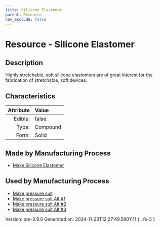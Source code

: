```yaml
---
title: Silicone Elastomer
parent: Resource
nav_exclude: false
---
```

# Resource - Silicone Elastomer

## Description
 Highly stretchable, soft silicone elastomers &#10;&#9;&#9; are of great interest for the fabrication of stretchable, soft devices. 

## Characteristics

| Attribute      | Value |
|--------:|:------|
|Edible:|false|
|Type:|Compound|
|Form:|Solid|
 
## Made by Manufacturing Process

- [Make Silicone Elastomer](../process/make-silicone-elastomer.html)

## Used by Manufacturing Process

- [Make pressure suit](../process/make-pressure-suit.html)
- [Make pressure suit Alt #1](../process/make-pressure-suit-alt--1.html)
- [Make pressure suit Alt #2](../process/make-pressure-suit-alt--2.html)
- [Make pressure suit Alt #3](../process/make-pressure-suit-alt--3.html)


    

Version: pre-3.9.0 Generated on: 2024-11-23T12:27:49.5801111
{: .fs-3 }
